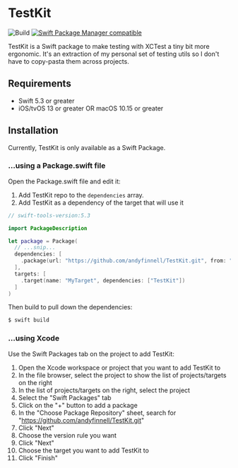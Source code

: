 # TestKit
![Build](https://github.com/andyfinnell/TestKit/workflows/Build/badge.svg) [![Swift Package Manager compatible](https://img.shields.io/badge/Swift%20Package%20Manager-compatible-brightgreen.svg)](https://github.com/apple/swift-package-manager)

TestKit is a Swift package to make testing with XCTest a tiny bit more ergonomic. It's an extraction of my personal set of testing utils so I don't have to copy-pasta them across projects.

## Requirements

- Swift 5.3 or greater
- iOS/tvOS 13 or greater OR macOS 10.15 or greater

## Installation

Currently, TestKit is only available as a Swift Package.

### ...using a Package.swift file

Open the Package.swift file and edit it:

1. Add TestKit repo to the `dependencies` array.
1. Add TestKit as a dependency of the target that will use it

```Swift
// swift-tools-version:5.3

import PackageDescription

let package = Package(
  // ...snip...
  dependencies: [
    .package(url: "https://github.com/andyfinnell/TestKit.git", from: "0.0.1")
  ],
  targets: [
    .target(name: "MyTarget", dependencies: ["TestKit"])
  ]
)
```

Then build to pull down the dependencies:

```Bash
$ swift build
```

### ...using Xcode

Use the Swift Packages tab on the project to add TestKit:

1. Open the Xcode workspace or project that you want to add TestKit to
1. In the file browser, select the project to show the list of projects/targets on the right
1. In the list of projects/targets on the right, select the project
1. Select the "Swift Packages" tab
1. Click on the "+" button to add a package
1. In the "Choose Package Repository" sheet, search for  "https://github.com/andyfinnell/TestKit.git"
1. Click "Next"
1. Choose the version rule you want
1. Click "Next"
1. Choose the target you want to add TestKit to
1. Click "Finish"
